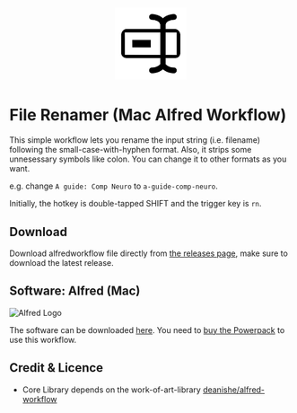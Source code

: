 <h1 align="center">
  <img src="./icon.png" width="128" height="128">
</h1>

# File Renamer (Mac Alfred Workflow)

This simple workflow lets you rename the input string (i.e. filename) following the small-case-with-hyphen format.  Also, it strips some unnesessary symbols like colon. You can change it to other formats as you want.

e.g. change `A guide: Comp Neuro` to  `a-guide-comp-neuro`. 

Initially, the hotkey is double-tapped SHIFT and the trigger key is `rn`. 

## Download

Download alfredworkflow file directly from [the releases page](https://github.com/realliyifeii/Alfred-File-Renamer/releases), make sure to download the latest release. 

## Software: Alfred (Mac)

![Alfred Logo](https://i.pinimg.com/originals/5c/23/a6/5c23a6723d3b19e892985fd918cf0aab.png)

The software can be downloaded [here](https://www.alfredapp.com/). You need to [buy the Powerpack](https://buy.alfredapp.com/) to use this workflow.

## Credit & Licence

* Core Library depends on the work-of-art-library [deanishe/alfred-workflow](https://github.com/deanishe/alfred-workflow)
